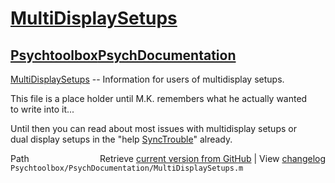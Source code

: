 # [MultiDisplaySetups](MultiDisplaySetups)
## [Psychtoolbox](Psychtoolbox)[PsychDocumentation](PsychDocumentation)

[MultiDisplaySetups](MultiDisplaySetups) -- Information for users of multidisplay setups.  
  
This file is a place holder until M.K. remembers what he actually wanted  
to write into it...  
  
Until then you can read about most issues with multidisplay setups or  
dual display setups in the "help [SyncTrouble](SyncTrouble)" already.  
  




<div class="code_header" style="text-align:right;">
  <span style="float:left;">Path&nbsp;&nbsp;</span> <span class="counter">Retrieve <a href=
  "https://raw.github.com/Psychtoolbox-3/Psychtoolbox-3/beta/Psychtoolbox/PsychDocumentation/MultiDisplaySetups.m">current version from GitHub</a> | View <a href=
  "https://github.com/Psychtoolbox-3/Psychtoolbox-3/commits/beta/Psychtoolbox/PsychDocumentation/MultiDisplaySetups.m">changelog</a></span>
</div>
<div class="code">
  <code>Psychtoolbox/PsychDocumentation/MultiDisplaySetups.m</code>
</div>

